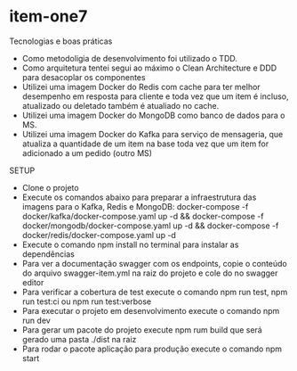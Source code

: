# item-one7
Tecnologias e boas práticas
 - Como metodoligia de desenvolvimento foi utilizado o TDD.
 - Como arquitetura tentei segui ao máximo o Clean Architecture e DDD para desacoplar os componentes
 - Utilizei uma imagem Docker do Redis com cache para ter melhor desempenho em resposta para cliente e toda vez que um item é incluso, atualizado ou deletado também é atualiado no cache.
 - Utilizei uma imagem Docker do MongoDB como banco de dados para o MS.
 - Utilizei uma imagem Docker do Kafka para serviço de mensageria, que atualiza a quantidade de um item na base toda vez que um item for adicionado a um pedido (outro MS)

SETUP 
- Clone o projeto
- Execute os comandos abaixo para preparar a infraestrutura das imagens para o Kafka, Redis e MongoDB:
  docker-compose -f docker/kafka/docker-compose.yaml up -d &&
  docker-compose -f docker/mongodb/docker-compose.yaml up -d &&
  docker-compose -f docker/redis/docker-compose.yaml up -d
- Execute o comando npm install no terminal para instalar as dependências
- Para ver a documentação swagger com os endpoints, copie o conteúdo do arquivo swagger-item.yml na raiz do projeto e cole do no swagger editor
- Para verificar a cobertura de test execute o comando npm run test, npm run test:ci ou npm run test:verbose
- Para executar o projeto em desenvolvimento execute o comando npm run dev
- Para gerar um pacote do projeto execute npm rum build que será gerado uma pasta ./dist na raiz
- Para rodar o pacote aplicação para produção execute o comando npm start
